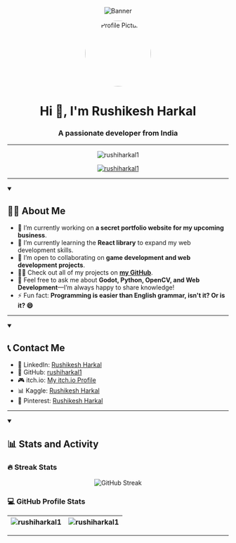 <!-- Github Banner -->
<p align="center">
  <img src="https://inkscape.org/gallery/item/12639/view/" alt="Banner" />
</p>

<!-- Profile Picture -->
<p align="center">
	<a href="https://github.com/rushiharkal1">
		  <img src="https://avatars.githubusercontent.com/u/171824289?v=4" alt="Profile Picture" width="150" height="150" style="border-radius:50%;" />
	</a>
</p>

<h1 align="center">Hi 👋, I'm Rushikesh Harkal</h1>
<h3 align="center">A passionate developer from India</h3>

---

<p align="center">
  <img src="https://komarev.com/ghpvc/?username=rushiharkal1&label=Profile%20views&color=0e75b6&style=flat" alt="rushiharkal1" />
</p>

<p align="center">
  <a href="https://github.com/ryo-ma/github-profile-trophy"><img src="https://github-profile-trophy.vercel.app/?username=rushiharkal1&theme=onedark" alt="rushiharkal1" /></a>
</p>  

---

<details open> 
  <summary><h2>👨‍💻 About Me</h2></summary>

  <ul>
    <li>🔭 I’m currently working on <strong>a secret portfolio website for my upcoming business</strong>.</li>
    <li>🌱 I’m currently learning the <strong>React library</strong> to expand my web development skills.</li>
    <li>👯 I’m open to collaborating on <strong>game development and web development projects</strong>.</li>
    <li>👨‍💻 Check out all of my projects on <a href="https://github.com/rushiharkal1"><strong>my GitHub</strong></a>.</li>
    <li>💬 Feel free to ask me about <strong>Godot, Python, OpenCV, and Web Development</strong>—I’m always happy to share knowledge!</li>
    <li>⚡ Fun fact: <strong>Programming is easier than English grammar, isn't it? Or is it? 😄</strong></li>
  </ul>
</details>

---

<details open>
  <summary><h2>📞 Contact Me</h2></summary>
  <ul>
    <li>💼 LinkedIn: <a href="https://in.linkedin.com/in/rushikesh-harkal-051518328">Rushikesh Harkal</a></li>
    <li>📱 GitHub: <a href="https://github.com/rushiharkal1">rushiharkal1</a></li>
    <li>🎮 itch.io: <a href="https://harkal.itch.io/">My itch.io Profile</a></li>
    <li>📊 Kaggle: <a href="https://www.kaggle.com/rushiharkal1">Rushikesh Harkal</a></li>
    <li>📍 Pinterest: <a href="https://www.pinterest.com/rushiharkal1/">Rushikesh Harkal</a></li>
  </ul>
</details>

---

<details open>
<summary><h2>📊 Stats and Activity</h2></summary>

<h3>🔥 Streak Stats</h3>
<p align="center">
	<img src="https://github-readme-streak-stats-ecru.vercel.app?user=rushiharkal1&theme=transparent&card_width=500&card_height=200&stroke=FF5B5B&dates=00CBA4&ring=EB5454" alt="GitHub Streak" />
</p>

<h3>💻 GitHub Profile Stats</h3>

| <img align="center" src="https://github-readme-stats.vercel.app/api?username=rushiharkal1&show_icons=true&locale=en&theme=transparent" alt="rushiharkal1" /> | <img align="center" src="https://github-readme-stats.vercel.app/api/top-langs?username=rushiharkal1&show_icons=true&locale=en&layout=compact&theme=transparent" alt="rushiharkal1" /> |
| ------------------------------------------------------------------------------------------------------------------------------------------------------------ | ------------------------------------------------------------------------------------------------------------------------------------------------------------------------------------- |
</details>

---

